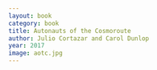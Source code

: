 ```yaml
---
layout: book
category: book
title: Autonauts of the Cosmoroute
author: Julio Cortazar and Carol Dunlop
year: 2017
image: aotc.jpg
---
```


